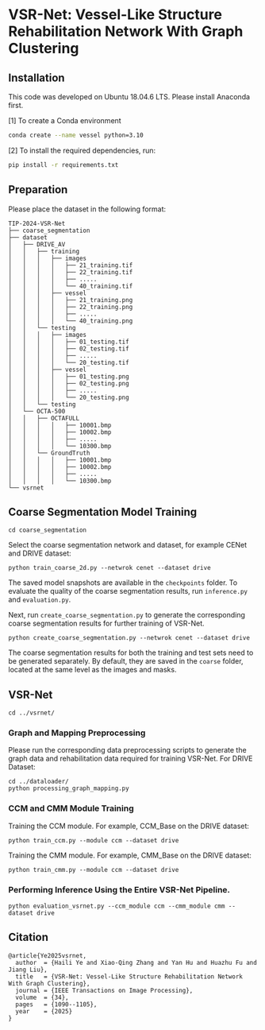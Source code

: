 # VSR-Net: Vessel-Like Structure Rehabilitation Network With Graph Clustering

## Installation

This code was developed on Ubuntu 18.04.6 LTS.  Please install Anaconda first.

[1] To create a Conda environment
```bash
conda create --name vessel python=3.10
```

[2] To install the required dependencies, run:

```bash
pip install -r requirements.txt
```

## Preparation
Please place the dataset in the following format:

```plaintext
TIP-2024-VSR-Net
├── coarse_segmentation
├── dataset
│   ├── DRIVE_AV
│   │   ├── training 
│   │   │   ├── images
│   │   │   │   ├── 21_training.tif
│   │   │   │   ├── 22_training.tif
│   │   │   │   ├── .....
│   │   │   │   └── 40_training.tif
│   │   │   ├── vessel
│   │   │   │   ├── 21_training.png
│   │   │   │   ├── 22_training.png
│   │   │   │   ├── .....
│   │   │   │   └── 40_training.png
│   │   └── testing
│   │   │   ├── images
│   │   │   │   ├── 01_testing.tif
│   │   │   │   ├── 02_testing.tif
│   │   │   │   ├── .....
│   │   │   │   └── 20_testing.tif
│   │   │   ├── vessel
│   │   │   │   ├── 01_testing.png
│   │   │   │   ├── 02_testing.png
│   │   │   │   ├── .....
│   │   │   │   └── 20_testing.png
│   │   └── testing
│   └── OCTA-500
│   │   ├── OCTAFULL 
│   │   │   │   ├── 10001.bmp
│   │   │   │   ├── 10002.bmp
│   │   │   │   ├── .....
│   │   │   │   └── 10300.bmp
│   │   └── GroundTruth
│   │   │   │   ├── 10001.bmp
│   │   │   │   ├── 10002.bmp
│   │   │   │   ├── .....
│   │   │   │   └── 10300.bmp
└── vsrnet
```

## Coarse Segmentation Model Training
```
cd coarse_segmentation
```

Select the coarse segmentation network and dataset, for example CENet and DRIVE dataset:

```
python train_coarse_2d.py --netwrok cenet --dataset drive
```

The saved model snapshots are available in the `checkpoints` folder. To evaluate the quality of the coarse segmentation results, run `inference.py` and `evaluation.py`.

Next, run `create_coarse_segmentation.py` to generate the corresponding coarse segmentation results for further training of VSR-Net.

```
python create_coarse_segmentation.py --netwrok cenet --dataset drive
```

The coarse segmentation results for both the training and test sets need to be generated separately. By default, they are saved in the `coarse` folder, located at the same level as the images and masks.

## VSR-Net
```
cd ../vsrnet/
```
### Graph and Mapping Preprocessing
Please run the corresponding data preprocessing scripts to generate the graph data and rehabilitation data required for training VSR-Net. 
For DRIVE Dataset:
```
cd ../dataloader/
python processing_graph_mapping.py
```

### CCM and CMM Module Training
Training the CCM module. For example, CCM_Base on the DRIVE dataset:
```
python train_ccm.py --module ccm --dataset drive
```
Training the CMM module. For example, CMM_Base on the DRIVE dataset:
```
python train_cmm.py --module ccm --dataset drive
```

### Performing Inference Using the Entire VSR-Net Pipeline.

```
python evaluation_vsrnet.py --ccm_module ccm --cmm_module cmm --dataset drive
```

## Citation
```
@article{Ye2025vsrnet,
  author  = {Haili Ye and Xiao-Qing Zhang and Yan Hu and Huazhu Fu and Jiang Liu},
  title   = {VSR-Net: Vessel-Like Structure Rehabilitation Network With Graph Clustering},
  journal = {IEEE Transactions on Image Processing},
  volume  = {34},
  pages   = {1090--1105},
  year    = {2025}
}
```





 








